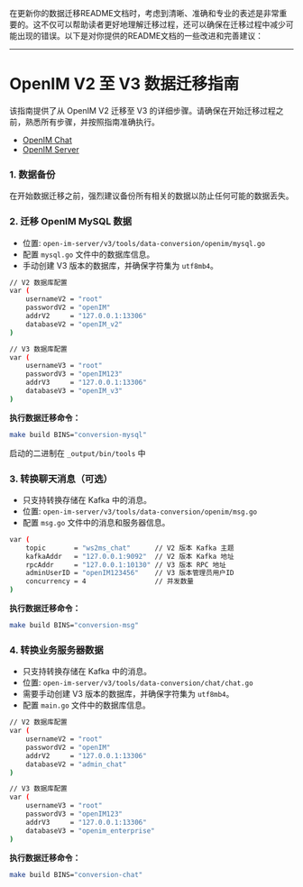 
在更新你的数据迁移README文档时，考虑到清晰、准确和专业的表述是非常重要的。这不仅可以帮助读者更好地理解迁移过程，还可以确保在迁移过程中减少可能出现的错误。以下是对你提供的README文档的一些改进和完善建议：

------

# OpenIM V2 至 V3 数据迁移指南

该指南提供了从 OpenIM V2 迁移至 V3 的详细步骤。请确保在开始迁移过程之前，熟悉所有步骤，并按照指南准确执行。

+ [OpenIM Chat](https://github.com/OpenIMSDK/chat)
+ [OpenIM Server](https://github.com/OpenIMSDK/Open-IM-Server)



### 1. 数据备份

在开始数据迁移之前，强烈建议备份所有相关的数据以防止任何可能的数据丢失。

### 2. 迁移 OpenIM MySQL 数据

+ 位置: `open-im-server/v3/tools/data-conversion/openim/mysql.go`
+ 配置 `mysql.go` 文件中的数据库信息。
+ 手动创建 V3 版本的数据库，并确保字符集为 `utf8mb4`。

```bash
// V2 数据库配置
var (
    usernameV2 = "root"
    passwordV2 = "openIM"
    addrV2     = "127.0.0.1:13306"
    databaseV2 = "openIM_v2"
)

// V3 数据库配置
var (
    usernameV3 = "root"
    passwordV3 = "openIM123"
    addrV3     = "127.0.0.1:13306"
    databaseV3 = "openIM_v3"
)
```

**执行数据迁移命令：**

```bash
make build BINS="conversion-mysql"
```

启动的二进制在 `_output/bin/tools` 中


### 3. 转换聊天消息（可选）

+ 只支持转换存储在 Kafka 中的消息。
+ 位置: `open-im-server/v3/tools/data-conversion/openim/msg.go`
+ 配置 `msg.go` 文件中的消息和服务器信息。

```bash
var (
	topic       = "ws2ms_chat"      // V2 版本 Kafka 主题
	kafkaAddr   = "127.0.0.1:9092"  // V2 版本 Kafka 地址
	rpcAddr     = "127.0.0.1:10130" // V3 版本 RPC 地址
	adminUserID = "openIM123456"    // V3 版本管理员用户ID
	concurrency = 4                 // 并发数量
)
```

**执行数据迁移命令：**

```bash
make build BINS="conversion-msg"
```

### 4. 转换业务服务器数据

+ 只支持转换存储在 Kafka 中的消息。
+ 位置: `open-im-server/v3/tools/data-conversion/chat/chat.go`
+ 需要手动创建 V3 版本的数据库，并确保字符集为 `utf8mb4`。
+ 配置 `main.go` 文件中的数据库信息。

```bash
// V2 数据库配置
var (
	usernameV2 = "root"
	passwordV2 = "openIM"
	addrV2     = "127.0.0.1:13306"
	databaseV2 = "admin_chat"
)

// V3 数据库配置
var (
	usernameV3 = "root"
	passwordV3 = "openIM123"
	addrV3     = "127.0.0.1:13306"
	databaseV3 = "openim_enterprise"
)
```

**执行数据迁移命令：**

```bash
make build BINS="conversion-chat"
```